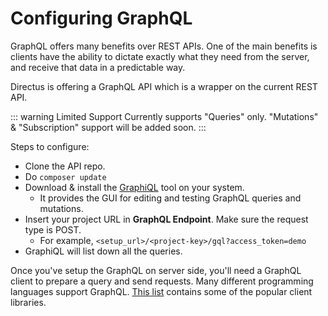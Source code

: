 # Configuring GraphQL

GraphQL offers many benefits over REST APIs. One of the main benefits is clients have the ability to dictate exactly what they need from the server, and receive that data in a predictable way.

Directus is offering a GraphQL API which is a wrapper on the current REST API.

::: warning Limited Support
Currently supports "Queries" only. "Mutations" & "Subscription" support will be added soon.
:::

Steps to configure:

- Clone the API repo.
- Do `composer update`
- Download & install the [GraphiQL](https://electronjs.org/apps/graphiql) tool on your system.
  - It provides the GUI for editing and testing GraphQL queries and mutations.
- Insert your project URL in **GraphQL Endpoint**. Make sure the request type is POST.
  - For example, `<setup_url>/<project-key>/gql?access_token=demo`
- GraphiQL will list down all the queries.

Once you've setup the GraphQL on server side, you'll need a GraphQL client to prepare a query and send requests. Many different programming languages support GraphQL. [This list](https://graphql.org/code/#graphql-clients) contains some of the popular client libraries.
